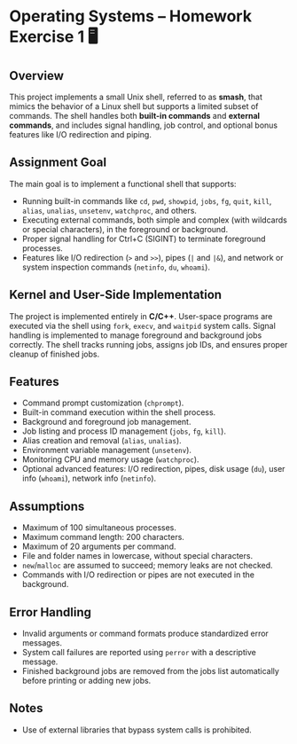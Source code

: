 # Operating Systems – Homework Exercise 1 🖥️

## Overview
This project implements a small Unix shell, referred to as **smash**, that mimics the behavior of a Linux shell but supports a limited subset of commands. The shell handles both **built-in commands** and **external commands**, and includes signal handling, job control, and optional bonus features like I/O redirection and piping.

## Assignment Goal
The main goal is to implement a functional shell that supports:
- Running built-in commands like `cd`, `pwd`, `showpid`, `jobs`, `fg`, `quit`, `kill`, `alias`, `unalias`, `unsetenv`, `watchproc`, and others.
- Executing external commands, both simple and complex (with wildcards or special characters), in the foreground or background.
- Proper signal handling for Ctrl+C (SIGINT) to terminate foreground processes.
- Features like I/O redirection (`>` and `>>`), pipes (`|` and `|&`), and network or system inspection commands (`netinfo`, `du`, `whoami`).

## Kernel and User-Side Implementation
The project is implemented entirely in **C/C++**. User-space programs are executed via the shell using `fork`, `execv`, and `waitpid` system calls. Signal handling is implemented to manage foreground and background jobs correctly. The shell tracks running jobs, assigns job IDs, and ensures proper cleanup of finished jobs.

## Features
- Command prompt customization (`chprompt`).
- Built-in command execution within the shell process.
- Background and foreground job management.
- Job listing and process ID management (`jobs`, `fg`, `kill`).
- Alias creation and removal (`alias`, `unalias`).
- Environment variable management (`unsetenv`).
- Monitoring CPU and memory usage (`watchproc`).
- Optional advanced features: I/O redirection, pipes, disk usage (`du`), user info (`whoami`), network info (`netinfo`).

## Assumptions
- Maximum of 100 simultaneous processes.
- Maximum command length: 200 characters.
- Maximum of 20 arguments per command.
- File and folder names in lowercase, without special characters.
- `new`/`malloc` are assumed to succeed; memory leaks are not checked.
- Commands with I/O redirection or pipes are not executed in the background.

## Error Handling
- Invalid arguments or command formats produce standardized error messages.
- System call failures are reported using `perror` with a descriptive message.
- Finished background jobs are removed from the jobs list automatically before printing or adding new jobs.

## Notes
- Use of external libraries that bypass system calls is prohibited.
